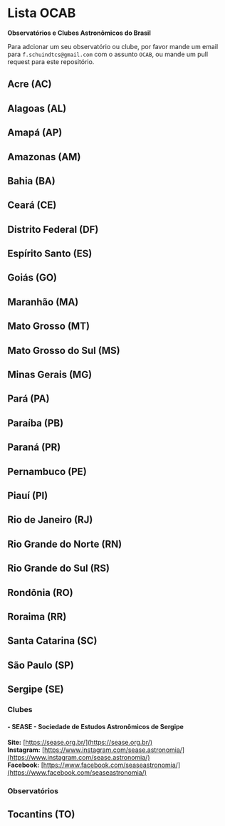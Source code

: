# Lista OCAB
**Observatórios e Clubes Astronômicos do Brasil**

Para adcionar um seu observatório ou clube, por favor mande um email para `f.schuindtcs@gmail.com` com o assunto `OCAB`, ou mande um pull request para este repositório.

## Acre (AC)

## Alagoas (AL)

## Amapá (AP)

## Amazonas (AM)

## Bahia (BA)

## Ceará (CE)

## Distrito Federal (DF)

## Espírito Santo (ES)

## Goiás (GO)

## Maranhão (MA)

## Mato Grosso (MT)

## Mato Grosso do Sul (MS)

## Minas Gerais (MG)

## Pará (PA)

## Paraíba (PB)

## Paraná (PR)

## Pernambuco (PE)

## Piauí (PI)

## Rio de Janeiro (RJ)

## Rio Grande do Norte (RN)

## Rio Grande do Sul (RS)

## Rondônia (RO)

## Roraima (RR)

## Santa Catarina (SC)

## São Paulo (SP)

## Sergipe (SE)

### Clubes

#### - SEASE - Sociedade de Estudos Astronômicos de Sergipe
**Site:** [https://sease.org.br/](https://sease.org.br/)  
**Instagram:** [https://www.instagram.com/sease.astronomia/](https://www.instagram.com/sease.astronomia/)  
**Facebook:** [https://www.facebook.com/seaseastronomia/](https://www.facebook.com/seaseastronomia/)  

### Observatórios

## Tocantins (TO)
